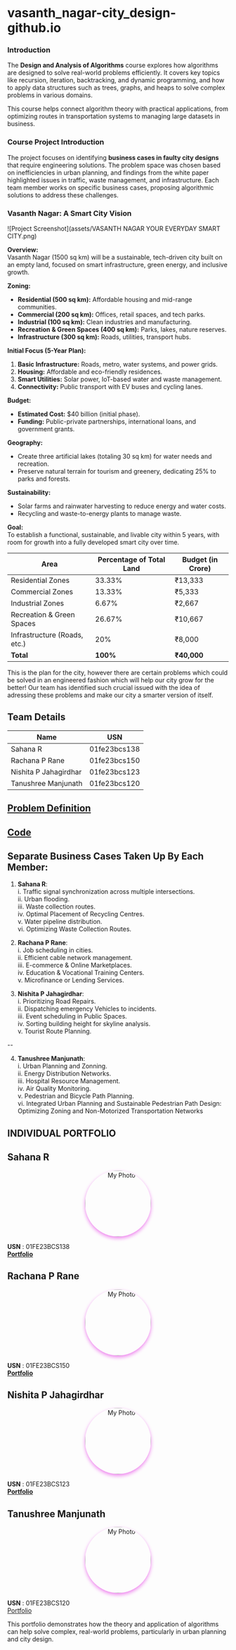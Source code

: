 # vasanth_nagar-city_design-github.io
### Introduction

The **Design and Analysis of Algorithms** course explores how algorithms are designed to solve real-world problems efficiently. It covers key topics like recursion, iteration, backtracking, and dynamic programming, and how to apply data structures such as trees, graphs, and heaps to solve complex problems in various domains.

This course helps connect algorithm theory with practical applications, from optimizing routes in transportation systems to managing large datasets in business.

### Course Project Introduction

The project focuses on identifying **business cases in faulty city designs** that require engineering solutions. The problem space was chosen based on inefficiencies in urban planning, and findings from the white paper highlighted issues in traffic, waste management, and infrastructure. Each team member works on specific business cases, proposing algorithmic solutions to address these challenges.



### **Vasanth Nagar: A Smart City Vision**  

![Project Screenshot](assets/VASANTH NAGAR YOUR EVERYDAY SMART CITY.png)

**Overview:**  
Vasanth Nagar (1500 sq km) will be a sustainable, tech-driven city built on an empty land, focused on smart infrastructure, green energy, and inclusive growth.  

**Zoning:**  
- **Residential (500 sq km):** Affordable housing and mid-range communities.  
- **Commercial (200 sq km):** Offices, retail spaces, and tech parks.  
- **Industrial (100 sq km):** Clean industries and manufacturing.  
- **Recreation & Green Spaces (400 sq km):** Parks, lakes, nature reserves.  
- **Infrastructure (300 sq km):** Roads, utilities, transport hubs.  

**Initial Focus (5-Year Plan):**  
1. **Basic Infrastructure:** Roads, metro, water systems, and power grids.  
2. **Housing:** Affordable and eco-friendly residences.  
3. **Smart Utilities:** Solar power, IoT-based water and waste management.  
4. **Connectivity:** Public transport with EV buses and cycling lanes.  

**Budget:**  
- **Estimated Cost:** $40 billion (initial phase).  
- **Funding:** Public-private partnerships, international loans, and government grants.  

**Geography:**  
- Create three artificial lakes (totaling 30 sq km) for water needs and recreation.  
- Preserve natural terrain for tourism and greenery, dedicating 25% to parks and forests.  

**Sustainability:**  
- Solar farms and rainwater harvesting to reduce energy and water costs.  
- Recycling and waste-to-energy plants to manage waste.  

**Goal:**  
To establish a functional, sustainable, and livable city within 5 years, with room for growth into a fully developed smart city over time.  


| Area                        | Percentage of Total Land | Budget (in Crore) |
|-----------------------------|--------------------------|-------------------|
| Residential Zones            | 33.33%                   | ₹13,333           |
| Commercial Zones             | 13.33%                   | ₹5,333            |
| Industrial Zones             | 6.67%                    | ₹2,667            |
| Recreation & Green Spaces    | 26.67%                   | ₹10,667           |
| Infrastructure (Roads, etc.) | 20%                      | ₹8,000            |
| **Total**                    | **100%**                 | **₹40,000**       |


This is the plan for the city, however there are certain problems which could be solved in an engineered fashion which will help our city grow for the better!
Our team has identified such crucial issued with the idea of adressing these problems and make our city a smarter version of itself.

## Team Details

| **Name**                 | **USN**          |
|--------------------------|------------------|
| Sahana R                | 01fe23bcs138     |
| Rachana P Rane          | 01fe23bcs150     |
| Nishita P Jahagirdhar   | 01fe23bcs123     |
| Tanushree Manjunath     | 01fe23bcs120     |


## [Problem Definition](Problem_Definition.md)
## [Code](https://github.com/Sahana8866/vasanth_nagar-city_design-github.io/blob/main/daa_project_code.cpp)

## Separate Business Cases Taken Up By Each Member:

1. **Sahana R**:  
   i.   Traffic signal synchronization across multiple intersections.  
   ii.  Urban flooding.  
   iii. Waste collection routes.  
   iv.  Optimal Placement of Recycling Centres.  
   v.   Water pipeline distribution.                                                                                                                               
   vi.  Optimizing Waste Collection Routes.

   

2. **Rachana P Rane**:  
   i.   Job scheduling in cities.  
   ii.  Efficient cable network management.  
   iii. E-commerce & Online Marketplaces.                                                                                                                          
   iv.  Education & Vocational Training Centers.                                                                                                                   
   v.   Microfinance or Lending Services.                                                                                                                          
   
   

3. **Nishita P Jahagirdhar**:  
   i.   Prioritizing Road Repairs.  
   ii.  Dispatching emergency Vehicles to incidents.  
   iii. Event scheduling in Public Spaces.  
   iv.  Sorting building height for skyline analysis.  
   v.   Tourist Route Planning.  
   
--

4. **Tanushree Manjunath**:  
   i.   Urban Planning and Zonning.  
   ii.  Energy Distribution Networks.  
   iii. Hospital Resource Management.  
   iv.  Air Quality Monitoring.  
   v.   Pedestrian and Bicycle Path Planning.<br>
   vi.  Integrated Urban Planning and Sustainable Pedestrian Path Design: Optimizing Zoning and Non-Motorized Transportation Networks



## INDIVIDUAL PORTFOLIO

## **Sahana R**
<div style="text-align: center;">
  <img src="sahana.jpg" alt="My Photo" title="Sahana R" style="width: 150px; border-radius: 100px; box-shadow: 0px 4px 8px rgba(238, 130, 238, 1);">
</div>

 **USN**      : 01FE23BCS138                                                                                                                                       
 [**Portfolio**](https://sahana8866.github.io/rsahana.github.io/)



## **Rachana P Rane**
<div style="text-align: center;">
  <img src="rachana.jpg" alt="My Photo" title="Rachana P Rane" style="width: 150px; border-radius: 100px; box-shadow: 0px 4px 8px rgba(238, 130, 238, 1);">
</div>

 **USN**      : 01FE23BCS150                                                                                                                                       
 [**Portfolio**](https://rachanarane25.github.io/portfolio.github.io/)

 

## **Nishita P Jahagirdhar**
<div style="text-align: center;">
  <img src="nishita.jpg" alt="My Photo" title="Nishita P Jahagirdhar" style="width: 150px; border-radius: 100px; box-shadow: 0px 4px 8px rgba(238, 130, 238, 1);">
</div>

 **USN**      : 01FE23BCS123                                                                                                                                       
 [**Portfolio**](https://nishita-jahagirdar.github.io/Nishita.github.io/)



## **Tanushree Manjunath**
<div style="text-align: center;">
  <img src="tanushree.jpg" alt="My Photo" title="Tanushree Manjunath" style="width: 150px; border-radius: 100px; box-shadow: 0px 4px 8px rgba(238, 130, 238, 1);">
</div>

 **USN**      : 01FE23BCS120                                                                                                                                       
 [Portfolio](https://01fe23bcs120.github.io/)


   This portfolio demonstrates how the theory and application of algorithms can help solve complex, real-world problems, particularly in urban planning and city 
   design.

   
